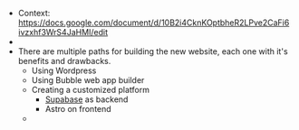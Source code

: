 - Context: https://docs.google.com/document/d/10B2i4CknKOptbheR2LPve2CaFi6ivzxhf3WrS4JaHMI/edit
-
- There are multiple paths for building the new website, each one with it's benefits and drawbacks.
	- Using Wordpress
	- Using Bubble web app builder
	- Creating a customized platform
		- [Supabase](https://supabase.com/) as backend
		- Astro on frontend
	-